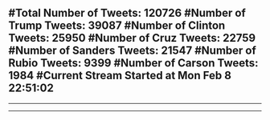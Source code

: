 #Total Number of Tweets: 120726 
#Number of Trump Tweets: 39087
#Number of Clinton Tweets: 25950
#Number of Cruz Tweets: 22759
#Number of Sanders Tweets: 21547
#Number of Rubio Tweets: 9399
#Number of Carson Tweets: 1984
#Current Stream Started at Mon Feb  8 22:51:02
---
---
---
